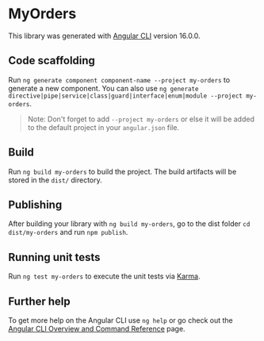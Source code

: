 # MyOrders

This library was generated with [Angular CLI](https://github.com/angular/angular-cli) version 16.0.0.

## Code scaffolding

Run `ng generate component component-name --project my-orders` to generate a new component. You can also use `ng generate directive|pipe|service|class|guard|interface|enum|module --project my-orders`.
> Note: Don't forget to add `--project my-orders` or else it will be added to the default project in your `angular.json` file. 

## Build

Run `ng build my-orders` to build the project. The build artifacts will be stored in the `dist/` directory.

## Publishing

After building your library with `ng build my-orders`, go to the dist folder `cd dist/my-orders` and run `npm publish`.

## Running unit tests

Run `ng test my-orders` to execute the unit tests via [Karma](https://karma-runner.github.io).

## Further help

To get more help on the Angular CLI use `ng help` or go check out the [Angular CLI Overview and Command Reference](https://angular.io/cli) page.
